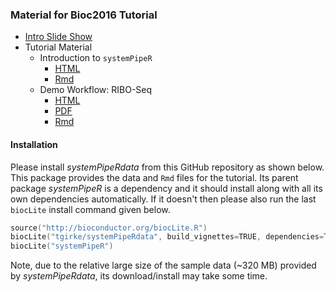 
### Material for Bioc2016 Tutorial 
+ [Intro Slide Show](https://docs.google.com/presentation/d/175aup31LvnbIJUAvEEoSkpGsKgtBJ2RpQYd0Gs23dLo/embed?start=false&loop=false&delayms=60000)
+ Tutorial Material 
    + Introduction to `systemPipeR` 
        + [HTML](https://htmlpreview.github.io/?https://raw.githubusercontent.com/tgirke/systemPipeRdata/master/vignettes/systemPipeR_Intro.html)
        + [Rmd](https://raw.githubusercontent.com/tgirke/systemPipeRdata/master/vignettes/systemPipeR_Intro.Rmd)
    + Demo Workflow: RIBO-Seq 
        + [HTML](https://htmlpreview.github.io/?https://raw.githubusercontent.com/tgirke/systemPipeRdata/master/inst/extdata/workflows/riboseq/systemPipeRIBOseq.html)
        + [PDF](https://raw.githubusercontent.com/tgirke/systemPipeRdata/master/inst/extdata/workflows/riboseq/systemPipeRIBOseq.pdf)
        + [Rmd](https://raw.githubusercontent.com/tgirke/systemPipeRdata/master/inst/extdata/workflows/riboseq/systemPipeRIBOseq.Rmd)

#### Installation 
Please install _systemPipeRdata_ from this GitHub repository as shown below. This package provides the data and `Rmd` files for the tutorial. 
Its parent package _systemPipeR_ is a dependency and it should install along with all its own dependencies automatically. If it doesn't then please also
run the last `biocLite` install command given below.

```s
source("http://bioconductor.org/biocLite.R")
biocLite("tgirke/systemPipeRdata", build_vignettes=TRUE, dependencies=TRUE)
biocLite("systemPipeR")
```

Note, due to the relative large size of the sample data (~320 MB) provided by _systemPipeRdata_, its download/install may take some time.

